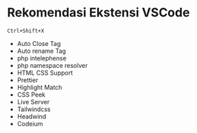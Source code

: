 # Rekomendasi Ekstensi VSCode

`Ctrl+Shift+X`

- Auto Close Tag
- Auto rename Tag
- php intelephense
- php namespace resolver
- HTML CSS Support
- Prettier
- Highlight Match
- CSS Peek
- Live Server
- Tailwindcss
- Headwind
- Codeium
